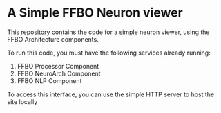 # A Simple FFBO Neuron viewer

This repository contains the code for a simple neuron viewer, using the FFBO Architecture components.

To run this code, you must have the following services already running:

1) FFBO Processor Component
2) FFBO NeuroArch Component
3) FFBO NLP Component

To access this interface, you can use the simple HTTP server to host the site locally 

